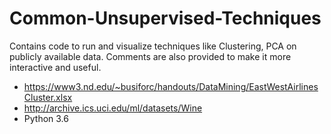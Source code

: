 # Common-Unsupervised-Techniques
Contains code to run and visualize techniques like Clustering, PCA on publicly available data. Comments are also provided to make it more interactive and useful.

* https://www3.nd.edu/~busiforc/handouts/DataMining/EastWestAirlinesCluster.xlsx
* http://archive.ics.uci.edu/ml/datasets/Wine
* Python 3.6
